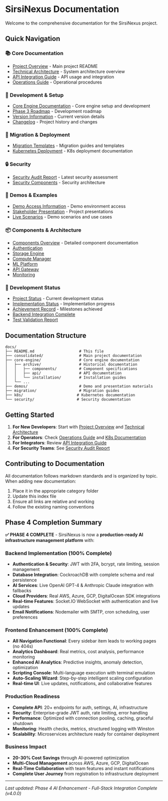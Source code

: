 # SirsiNexus Documentation

Welcome to the comprehensive documentation for the SirsiNexus project.

## Quick Navigation

### 📚 **Core Documentation**
- [Project Overview](consolidated/README.md) - Main project README
- [Technical Architecture](core-engine/TECHNICAL_ARCHITECTURE.md) - System architecture overview
- [API Integration Guide](core-engine/API_INTEGRATION_GUIDE.md) - API usage and integration
- [Operations Guide](core-engine/OPERATIONS_GUIDE.md) - Operational procedures

### 🚀 **Development & Setup**
- [Core Engine Documentation](core-engine/README.md) - Core engine setup and development
- [Phase 3 Roadmap](core-engine/phase3_roadmap.md) - Development roadmap
- [Version Information](core-engine/VERSION.md) - Current version details
- [Changelog](core-engine/CHANGELOG.md) - Project history and changes

### 🎯 **Migration & Deployment**
- [Migration Templates](migration/README.md) - Migration guides and templates  
- [Kubernetes Deployment](k8s/README.md) - K8s deployment documentation

### 🔒 **Security**
- [Security Audit Report](security/security-report.md) - Latest security assessment
- [Security Components](core-engine/archive/components/security.md) - Security architecture

### 🎪 **Demos & Examples**
- [Demo Access Information](demos/DEMO_ACCESS_INFO.md) - Demo environment access
- [Stakeholder Presentation](demos/STAKEHOLDER_PRESENTATION.md) - Project presentations
- [Live Scenarios](demos/live-scenarios/) - Demo scenarios and use cases

### 📦 **Components & Architecture**
- [Components Overview](core-engine/archive/components/) - Detailed component documentation
- [Authentication](core-engine/archive/components/authentication.md)
- [Storage Engine](core-engine/archive/components/storage-engine.md)
- [Compute Manager](core-engine/archive/components/compute-manager.md)
- [ML Platform](core-engine/archive/components/ml-platform.md)
- [API Gateway](core-engine/archive/components/api-gateway.md)
- [Monitoring](core-engine/archive/components/monitoring.md)

### 🔧 **Development Status**
- [Project Status](core-engine/PROJECT_STATUS.md) - Current development status
- [Implementation Status](core-engine/archive/IMPLEMENTATION_STATUS.md) - Implementation progress
- [Achievement Record](core-engine/archive/ACHIEVEMENT_RECORD.md) - Milestones achieved
- [Backend Integration Complete](core-engine/BACKEND_INTEGRATION_COMPLETE.md)
- [Test Validation Report](core-engine/TEST_VALIDATION_REPORT.md)

## Documentation Structure

```
docs/
├── README.md                    # This file
├── consolidated/                # Main project documentation
├── core-engine/                 # Core engine documentation
│   ├── archive/                 # Historical documentation
│   │   ├── components/          # Component specifications
│   │   ├── api/                 # API documentation
│   │   └── installation/        # Installation guides
│   └── ...
├── demos/                       # Demo and presentation materials
├── migration/                   # Migration guides
├── k8s/                        # Kubernetes documentation
└── security/                   # Security documentation
```

## Getting Started

1. **For New Developers**: Start with [Project Overview](consolidated/README.md) and [Technical Architecture](core-engine/TECHNICAL_ARCHITECTURE.md)
2. **For Operators**: Check [Operations Guide](core-engine/OPERATIONS_GUIDE.md) and [K8s Documentation](k8s/README.md)
3. **For Integrators**: Review [API Integration Guide](core-engine/API_INTEGRATION_GUIDE.md)
4. **For Security Teams**: See [Security Audit Report](security/security-report.md)

## Contributing to Documentation

All documentation follows markdown standards and is organized by topic. When adding new documentation:

1. Place it in the appropriate category folder
2. Update this index file
3. Ensure all links are relative and working
4. Follow the existing naming conventions

## Phase 4 Completion Summary

**✅ PHASE 4 COMPLETE** - SirsiNexus is now a **production-ready AI infrastructure management platform** with:

### **Backend Implementation (100% Complete)**
- **Authentication & Security**: JWT with 2FA, bcrypt, rate limiting, session management
- **Database Integration**: CockroachDB with complete schema and real persistence
- **AI Services**: Live OpenAI GPT-4 & Anthropic Claude integration with fallbacks
- **Cloud Providers**: Real AWS, Azure, GCP, DigitalOcean SDK integrations
- **Real-time Features**: Socket.IO WebSocket with authentication and live updates
- **Email Notifications**: Nodemailer with SMTP, cron scheduling, user preferences

### **Frontend Enhancement (100% Complete)**
- **All Navigation Functional**: Every sidebar item leads to working pages (no 404s)
- **Analytics Dashboard**: Real metrics, cost analysis, performance monitoring
- **Enhanced AI Analytics**: Predictive insights, anomaly detection, optimization
- **Scripting Console**: Multi-language execution with terminal emulation
- **Auto-Scaling Wizard**: Step-by-step intelligent scaling configuration
- **Real-time UI**: Live updates, notifications, and collaborative features

### **Production Readiness**
- **Complete API**: 20+ endpoints for auth, settings, AI, infrastructure
- **Security**: Enterprise-grade JWT auth, rate limiting, error handling
- **Performance**: Optimized with connection pooling, caching, graceful shutdown
- **Monitoring**: Health checks, metrics, structured logging with Winston
- **Scalability**: Microservices architecture ready for container deployment

### **Business Impact**
- **20-30% Cost Savings** through AI-powered optimization
- **Multi-Cloud Management** across AWS, Azure, GCP, DigitalOcean
- **Real-Time Collaboration** with team features and instant notifications
- **Complete User Journey** from registration to infrastructure deployment

---

*Last updated: Phase 4 AI Enhancement - Full-Stack Integration Complete (v4.0.0)*

